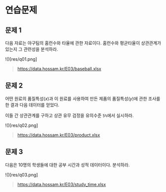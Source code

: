 # 연습문제

## 문제 1

다음 자료는 야구팀의 홈런수와 타율에 관한 자료이다. 홈런수와 평균타율이 상관관계가 있는지 그 관련성을 분석하라.

!()[res/q01.png]

> https://data.hossam.kr/E03/baseball.xlsx

## 문제 2

어떤 원료의 품질특성($x$)과 이 원료를 사용하여 만든 제품의 품질특성($y$)에 관한 조사를
한 결과 다음 데이터를 얻었다.

이들 간 상관관계를 구하고 상관 유무 검정을 유의수준 `5%`에서 실시하라.

!()[res/q02.png]

> https://data.hossam.kr/E03/product.xlsx

## 문제 3

다음은 10명의 학생들에 대한 공부 시간과 성적 데이터이다. 분석하라.

!()[res/q03.png]

> https://data.hossam.kr/E03/study_time.xlsx